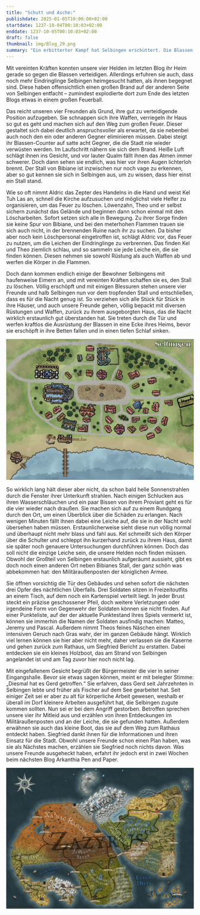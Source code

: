 ```yaml
---
title: "Schutt und Asche:"
publishdate: 2025-01-05T10:00:00+02:00
startdate: 1237-10-04T00:10:03+02:00
enddate: 1237-10-05T00:10:03+02:00
draft: false
thumbnail: img/Blog_29.png
summary: "Ein erbitterter Kampf hat Selbingen erschüttert. Die Blassen, unheimliche Plünderer aus den Schatten, hatten zugeschlagen und den Ort in Angst und Schrecken versetzt. Doch unsere Helden kämpften mit Mut und all ihrer Kraft um Selbingen zu schützen. Ihr Einsatz rettete den Ort vor dem Untergang – doch der Sieg hatte seinen Preis. Wen Selbingen zu betrauern hat und welche Verluste die Gemeinschaft erschüttern, erfahrt ihr hier:"
---
```


Mit vereinten Kräften konnten unsere vier Helden im letzten Blog ihr Heim gerade so gegen die Blassen verteidigen. Allerdings erfuhren sie auch, dass noch mehr Eindringlinge Selbingen heimgesucht hatten, als ihnen begegnet sind. Diese haben offensichtlich einen großen Brand auf der anderen Seite von Selbingen entfacht – zumindest explodierte dort zum Ende des letzten Blogs etwas in einem großen Feuerball.

Das reicht unseren vier Freunden als Grund, ihre gut zu verteidigende Position aufzugeben. Sie schnappen sich ihre Waffen, verriegeln ihr Haus so gut es geht und machen sich auf den Weg zum großen Feuer. Dieser gestaltet sich dabei deutlich anspruchsvoller als erwartet, da sie nebenbei auch noch den ein oder anderen Gegner eliminieren müssen. Dabei steigt ihr Blassen-Counter auf satte acht Gegner, die die Stadt nie wieder verwüsten werden. Im Laufschritt nähern sie sich dem Brand. Heiße Luft schlägt ihnen ins Gesicht, und vor lauter Qualm fällt ihnen das Atmen immer schwerer. Doch dann sehen sie endlich, was hier vor ihren Augen lichterloh brennt. Der Stall von Bibiane ist inzwischen nur noch vage zu erkennen, aber so gut kennen sie sich in Selbingen aus, um zu wissen, dass hier einst ein Stall stand.

Wie so oft nimmt Aldric das Zepter des Handelns in die Hand und weist Kel Tuh Las an, schnell die Kirche aufzusuchen und möglichst viele Helfer zu organisieren, um das Feuer zu löschen. Löwenzahn, Theo und er selbst sichern zunächst das Gelände und beginnen dann schon einmal mit den Löscharbeiten. Sofort setzen sich alle in Bewegung. Zu ihrer Sorge finden sie keine Spur von Bibiane, und bei den meterhohen Flammen trauen sie sich auch nicht, in der brennenden Ruine nach ihr zu suchen. Da bisher aber noch kein Löschpersonal eingetroffen ist, schlägt Aldric vor, das Feuer zu nutzen, um die Leichen der Eindringlinge zu verbrennen. Das finden Kel und Theo ziemlich schlau, und so sammeln sie jede Leiche ein, die sie finden können. Diesen nehmen sie sowohl Rüstung als auch Waffen ab und werfen die Körper in die Flammen.

Doch dann kommen endlich einige der Bewohner Selbingens mit haufenweise Eimern an, und mit vereinten Kräften schaffen sie es, den Stall zu löschen. Völlig erschöpft und mit einigen Blessuren stehen unsere vier Freunde und halb Selbingen nun vor dem tropfenden Stall und entschließen, dass es für die Nacht genug ist. So verziehen sich alle Stück für Stück in ihre Häuser, und auch unsere Freunde gehen, völlig bepackt mit diversen Rüstungen und Waffen, zurück zu ihrem ausgeborgten Haus, das die Nacht wirklich erstaunlich gut überstanden hat. Sie treten durch die Tür und werfen kraftlos die Ausrüstung der Blassen in eine Ecke ihres Heims, bevor sie erschöpft in ihre Betten fallen und in einen tiefen Schlaf sinken.

<div class="img-max center">
  <img class="img-fluid" title="Karte Selbingen" alt="Karte Selbingen." src="./img/selbingen.jpg" />
</div>

So wirklich lang hält dieser aber nicht, da schon bald helle Sonnenstrahlen durch die Fenster ihrer Unterkunft strahlen. Nach einigen Schlucken aus ihren Wasserschläuchen und ein paar Bissen von ihrem Proviant geht es für die vier wieder nach draußen. Sie machen sich auf zu einem Rundgang durch den Ort, um einen Überblick über die Schäden zu erlangen. Nach wenigen Minuten fällt ihnen dabei eine Leiche auf, die sie in der Nacht wohl übersehen haben müssen. Erstaunlicherweise sieht diese nun völlig normal und überhaupt nicht mehr blass und fahl aus. Kel schmeißt sich den Körper über die Schulter und schleppt ihn kurzerhand zurück zu ihrem Haus, damit sie später noch genauere Untersuchungen durchführen können. Doch das soll nicht die einzige Leiche sein, die unsere Helden noch finden müssen. Obwohl der Großteil von Selbingen erstaunlich aufgeräumt aussieht, gibt es doch noch einen anderen Ort neben Bibianes Stall, der ganz schön was abbekommen hat: den Militäraußenposten der königlichen Armee.

Sie öffnen vorsichtig die Tür des Gebäudes und sehen sofort die nächsten drei Opfer des nächtlichen Überfalls. Drei Soldaten sitzen in Freizeitoutfits an einem Tisch, auf dem noch ein Kartenspiel verteilt liegt. In jeder Brust steckt ein präzise geschossener Pfeil, doch weitere Verletzungen oder irgendeine Form von Gegenwehr der Soldaten können sie nicht finden. Auf einer Punkteliste, auf der der aktuelle Punktestand ihres Spiels vermerkt ist, können sie immerhin die Namen der Soldaten ausfindig machen: Matteo, Jeremy und Pascal. Außerdem nimmt Theos feines Näschen einen intensiven Geruch nach Gras wahr, der im ganzen Gebäude hängt. Wirklich viel lernen können sie hier aber nicht mehr, daher verlassen sie die Kaserne und gehen zurück zum Rathaus, um Siegfried Bericht zu erstatten. Dabei entdecken sie ein kleines Holzboot, das am Strand von Selbingen angelandet ist und am Tag zuvor hier noch nicht lag.

Mit eingefallenem Gesicht begrüßt der Bürgermeister die vier in seiner Eingangshalle. Bevor sie etwas sagen können, meint er mit belegter Stimme: „Diesmal hat es Gerd getroffen.“ Sie erfahren, dass Gerd seit Jahrzehnten in Selbingen lebte und früher als Fischer auf dem See gearbeitet hat. Seit einiger Zeit sei er aber zu alt für körperliche Arbeit gewesen, weshalb er überall im Dorf kleinere Arbeiten ausgeführt hat, die Selbingen zugute kommen sollten. Nun sei er bei dem Angriff gestorben. Betroffen sprechen unsere vier ihr Mitleid aus und erzählen von ihren Entdeckungen im Militäraußenposten und an der Leiche, die sie gefunden hatten. Außerdem erwähnen sie auch das kleine Boot, das sie auf dem Weg zum Rathaus entdeckt haben. Siegfried dankt ihnen für die Informationen und ihren Einsatz für die Stadt. Obwohl unsere Freunde schon einen Plan haben, was sie als Nächstes machen, erzählen sie Siegfried noch nichts davon. Was unsere Freunde ausgeheckt haben, erfahrt ihr jedoch erst in zwei Wochen beim nächsten Blog Arkanthia Pen and Paper.

<div class="img-max center">
  <img class="img-fluid" title="Weltkarte Arkanthia" alt="Weltkarte Arkanthia." src="./img/Arkanthia_Full_Map_Selbingen.jpg" />
</div>

